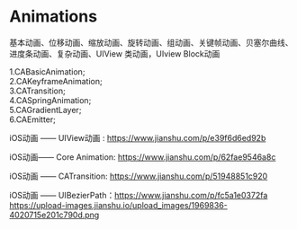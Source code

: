 # Animations
基本动画、位移动画、缩放动画、旋转动画、组动画、关键帧动画、贝塞尔曲线、进度条动画、复杂动画、UIView 类动画，UIview Block动画

1.CABasicAnimation;  
2.CAKeyframeAnimation;    
3.CATransition;  
4.CASpringAnimation;  
5.CAGradientLayer;  
6.CAEmitter;  


iOS动画 —— UIView动画 : https://www.jianshu.com/p/e39f6d6ed92b  

iOS动画—— Core Animation: https://www.jianshu.com/p/62fae9546a8c

iOS动画 —— CATransition: https://www.jianshu.com/p/51948851c920

iOS动画 —— UIBezierPath：https://www.jianshu.com/p/fc5a1e0372fa
https://upload-images.jianshu.io/upload_images/1969836-4020715e201c790d.png
